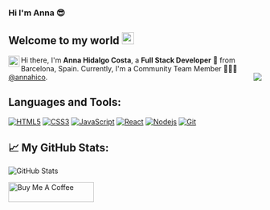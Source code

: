 ### Hi I'm Anna 😎

## Welcome to my world <img src="https://github.com/TheDudeThatCode/TheDudeThatCode/blob/master/Assets/Earth.gif" width="24px">

<a href="https://www.linkedin.com/in/annahico/">
  <img align="left" alt="Anna's LinkdeIn" width="22px" src="https://cdn.jsdelivr.net/npm/simple-icons@v3/icons/linkedin.svg" />
</a>


Hi there, I'm **Anna Hidalgo Costa**, a **Full Stack Developer**  🚀 from Barcelona, Spain.
Currently, I'm a Community Team Member 🙍🏽‍♂️ [@annahico](https://github.com/annahico).
<img align="right" src="https://media1.giphy.com/media/13HgwGsXF0aiGY/giphy.gif" />



<h2>Languages and Tools:</h2> 

[![HTML5](https://img.shields.io/badge/-HTML5-E34F26?style=flat&logo=html5&logoColor=white&link=https://github.com/annahico)](https://github.com/annahico) 
[![CSS3](https://img.shields.io/badge/-CSS3-1572B6?style=flat&logo=css3&link=https://github.com/annahico)](https://github.com/annahico) 
[![JavaScript](https://img.shields.io/badge/-JavaScript-black?style=flat&logo=javascript&link=https://github.com/annahico)](https://github.com/annahico) 
[![React](https://img.shields.io/badge/-React-black?style=flat&logo=react&link=https://github.com/annahico)](https://github.com/annahico)
[![Nodejs](https://img.shields.io/badge/-Nodejs-green?style=flat&logo=Node.js&link=https://github.com/annahico)](https://github.com/annahico)
[![Git](https://img.shields.io/badge/-Git-black?style=flat&logo=git&link=https://github.com/annahico)](https://github.com/annahico) 



<h2>📈 My GitHub Stats:</h2>
<p><img src="https://github-readme-stats.vercel.app/api?username=annahico&amp;show_icons=true" alt="GitHub Stats"></p>
  <a href="https://www.buymeacoffee.com/annahico" target="_blank" rel="noreferrer nofollow">
      <img src="https://cdn.buymeacoffee.com/buttons/default-red.png" alt="Buy Me A Coffee" height="40" width="170" >




